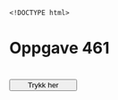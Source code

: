 
    <!DOCTYPE html>
<html lang="en" dir="ltr">
  <head>
    <meta charset="utf-8">
    <title>Å være miljøvennlig</title>
    <link rel="stylesheet" href="stil.css">
  </head>

   <body>
      <h1>Oppgave 461<h1>
      <a href= "webside_flexbox/461.md" target="blank"> <button style="width:24%"> Trykk her</button> </a>
    </body>
</html>

